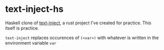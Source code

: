 # text-inject-hs

Haskell clone of [text-inject](github.com/nilsmartel/text-inject), a rust project I've created for practice.
This itself is practice.


`text-inject` replaces occurences of `(<var>)` with whatever is written in the environment variable `var`

